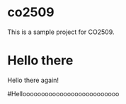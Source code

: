 # co2509
This is a sample project for CO2509.
# Hello there 

Hello there again!

#Helloooooooooooooooooooooooooo